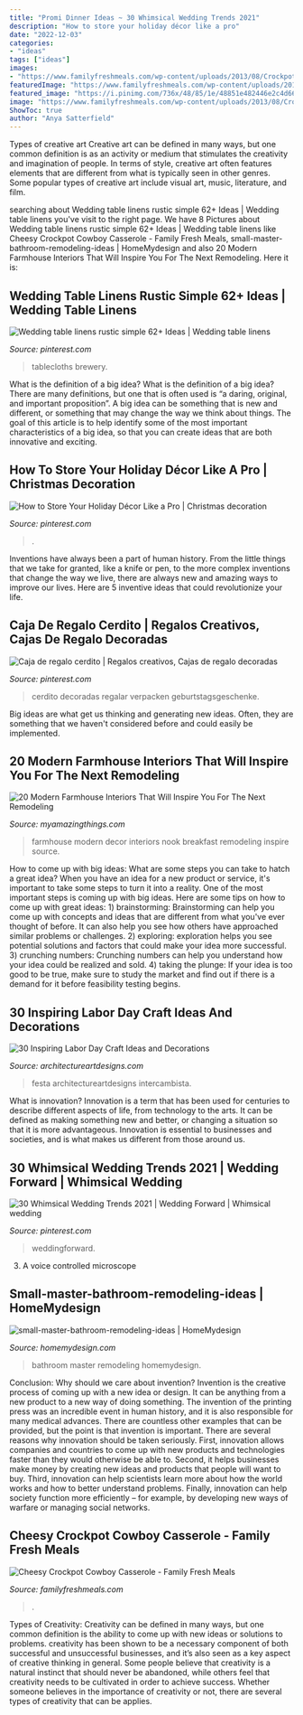 ```yaml
---
title: "Promi Dinner Ideas ~ 30 Whimsical Wedding Trends 2021"
description: "How to store your holiday décor like a pro"
date: "2022-12-03"
categories:
- "ideas"
tags: ["ideas"]
images:
- "https://www.familyfreshmeals.com/wp-content/uploads/2013/08/Crockpot-Cowboy-Casserole-Family-Fresh-Meals-683x10241.png"
featuredImage: "https://www.familyfreshmeals.com/wp-content/uploads/2013/08/Crockpot-Cowboy-Casserole-Family-Fresh-Meals-683x10241.png"
featured_image: "https://i.pinimg.com/736x/48/85/1e/48851e482446e2c4d66f065c9887c89c.jpg"
image: "https://www.familyfreshmeals.com/wp-content/uploads/2013/08/Crockpot-Cowboy-Casserole-Family-Fresh-Meals-683x10241.png"
ShowToc: true
author: "Anya Satterfield"
---
```



Types of creative art
Creative art can be defined in many ways, but one common definition is as an activity or medium that stimulates the creativity and imagination of people. In terms of style, creative art often features elements that are different from what is typically seen in other genres. Some popular types of creative art include visual art, music, literature, and film.

	

		
searching about Wedding table linens rustic simple 62+ Ideas | Wedding table linens you've visit to the right page. We have 8 Pictures about Wedding table linens rustic simple 62+ Ideas | Wedding table linens like Cheesy Crockpot Cowboy Casserole - Family Fresh Meals, small-master-bathroom-remodeling-ideas | HomeMydesign and also 20 Modern Farmhouse Interiors That Will Inspire You For The Next Remodeling. Here it is:
		
    
## Wedding Table Linens Rustic Simple 62+ Ideas | Wedding Table Linens

<img loading=lazy src="https://i.pinimg.com/736x/d2/d5/0e/d2d50e359a447b855e474567c3a5e8c3.jpg" onerror="this.onerror=null;this.src='https://tse3.mm.bing.net/th?id=OIP.H-LVEgW_Zl12dOlPWYKjrAAAAA&amp;pid=15.1';" alt="Wedding table linens rustic simple 62+ Ideas | Wedding table linens">

_Source: pinterest.com_

>tablecloths brewery. 

	

What is the definition of a big idea?
What is the definition of a big idea? There are many definitions, but one that is often used is “a daring, original, and important proposition”. A big idea can be something that is new and different, or something that may change the way we think about things. The goal of this article is to help identify some of the most important characteristics of a big idea, so that you can create ideas that are both innovative and exciting.

    
## How To Store Your Holiday Décor Like A Pro | Christmas Decoration

<img loading=lazy src="https://i.pinimg.com/736x/48/85/1e/48851e482446e2c4d66f065c9887c89c.jpg" onerror="this.onerror=null;this.src='https://tse4.mm.bing.net/th?id=OIP.t2F95WnTf5nqOR_8ljebcQHaLH&amp;pid=15.1';" alt="How to Store Your Holiday Décor Like a Pro | Christmas decoration">

_Source: pinterest.com_

>. 

	

Inventions have always been a part of human history. From the little things that we take for granted, like a knife or pen, to the more complex inventions that change the way we live, there are always new and amazing ways to improve our lives. Here are 5 inventive ideas that could revolutionize your life.

    
## Caja De Regalo Cerdito | Regalos Creativos, Cajas De Regalo Decoradas

<img loading=lazy src="https://i.pinimg.com/736x/f6/3b/d1/f63bd118acfbc669361a6e4b8e91a4a4.jpg" onerror="this.onerror=null;this.src='https://tse1.mm.bing.net/th?id=OIP.dyCBbsjJmO46YMdFRvSWHQHaNL&amp;pid=15.1';" alt="Caja de regalo cerdito | Regalos creativos, Cajas de regalo decoradas">

_Source: pinterest.com_

>cerdito decoradas regalar verpacken geburtstagsgeschenke. 

	

Big ideas are what get us thinking and generating new ideas. Often, they are something that we haven't considered before and could easily be implemented.

    
## 20 Modern Farmhouse Interiors That Will Inspire You For The Next Remodeling

<img loading=lazy src="http://myamazingthings.com/wp-content/uploads/2018/01/modern-farmhouse-decor-5-.jpg" onerror="this.onerror=null;this.src='https://tse2.mm.bing.net/th?id=OIP.GKYLaan97hhflj8vNr89pQHaLF&amp;pid=15.1';" alt="20 Modern Farmhouse Interiors That Will Inspire You For The Next Remodeling">

_Source: myamazingthings.com_

>farmhouse modern decor interiors nook breakfast remodeling inspire source. 

	

How to come up with big ideas: What are some steps you can take to hatch a great idea?
When you have an idea for a new product or service, it's important to take some steps to turn it into a reality. One of the most important steps is coming up with big ideas. Here are some tips on how to come up with great ideas: 1) brainstorming: Brainstorming can help you come up with concepts and ideas that are different from what you've ever thought of before. It can also help you see how others have approached similar problems or challenges. 2) exploring: exploration helps you see potential solutions and factors that could make your idea more successful. 3) crunching numbers: Crunching numbers can help you understand how your idea could be realized and sold. 4) taking the plunge: If your idea is too good to be true, make sure to study the market and find out if there is a demand for it before feasibility testing begins.

    
## 30 Inspiring Labor Day Craft Ideas And Decorations

<img loading=lazy src="https://www.architectureartdesigns.com/wp-content/uploads/2013/08/2143.jpg" onerror="this.onerror=null;this.src='https://tse2.mm.bing.net/th?id=OIP.j1LQypMwSvluPtXuxLVPfAHaE8&amp;pid=15.1';" alt="30 Inspiring Labor Day Craft Ideas and Decorations">

_Source: architectureartdesigns.com_

>festa architectureartdesigns intercambista. 

	

What is innovation?
Innovation is a term that has been used for centuries to describe different aspects of life, from technology to the arts. It can be defined as making something new and better, or changing a situation so that it is more advantageous. Innovation is essential to businesses and societies, and is what makes us different from those around us.

    
## 30 Whimsical Wedding Trends 2021 | Wedding Forward | Whimsical Wedding

<img loading=lazy src="https://i.pinimg.com/736x/19/63/57/19635766eb7485f84f027ded8ecfe23f.jpg" onerror="this.onerror=null;this.src='https://tse2.mm.bing.net/th?id=OIP.XogX6-cI7PwBhmhQxSfmrAHaK8&amp;pid=15.1';" alt="30 Whimsical Wedding Trends 2021 | Wedding Forward | Whimsical wedding">

_Source: pinterest.com_

>weddingforward. 

	

3. A voice controlled microscope

    
## Small-master-bathroom-remodeling-ideas | HomeMydesign

<img loading=lazy src="https://homemydesign.com/wp-content/uploads/2015/11/small-master-bathroom-remodeling-ideas.jpg" onerror="this.onerror=null;this.src='https://tse2.mm.bing.net/th?id=OIP.5Eo5nMP9ixvhtuWPEyyNvgHaLH&amp;pid=15.1';" alt="small-master-bathroom-remodeling-ideas | HomeMydesign">

_Source: homemydesign.com_

>bathroom master remodeling homemydesign. 

	

Conclusion: Why should we care about invention?
Invention is the creative process of coming up with a new idea or design. It can be anything from a new product to a new way of doing something. The invention of the printing press was an incredible event in human history, and it is also responsible for many medical advances. There are countless other examples that can be provided, but the point is that invention is important.
There are several reasons why innovation should be taken seriously. First, innovation allows companies and countries to come up with new products and technologies faster than they would otherwise be able to. Second, it helps businesses make money by creating new ideas and products that people will want to buy. Third, innovation can help scientists learn more about how the world works and how to better understand problems. Finally, innovation can help society function more efficiently – for example, by developing new ways of warfare or managing social networks.

    
## Cheesy Crockpot Cowboy Casserole - Family Fresh Meals

<img loading=lazy src="https://www.familyfreshmeals.com/wp-content/uploads/2013/08/Crockpot-Cowboy-Casserole-Family-Fresh-Meals-683x10241.png" onerror="this.onerror=null;this.src='https://tse4.mm.bing.net/th?id=OIP.jF98yrrxKm6lRffObC7nNAHaLG&amp;pid=15.1';" alt="Cheesy Crockpot Cowboy Casserole - Family Fresh Meals">

_Source: familyfreshmeals.com_

>. 

	

Types of Creativity:
Creativity can be defined in many ways, but one common definition is the ability to come up with new ideas or solutions to problems. creativity has been shown to be a necessary component of both successful and unsuccessful businesses, and it’s also seen as a key aspect of creative thinking in general. Some people believe that creativity is a natural instinct that should never be abandoned, while others feel that creativity needs to be cultivated in order to achieve success. Whether someone believes in the importance of creativity or not, there are several types of creativity that can be applies.

